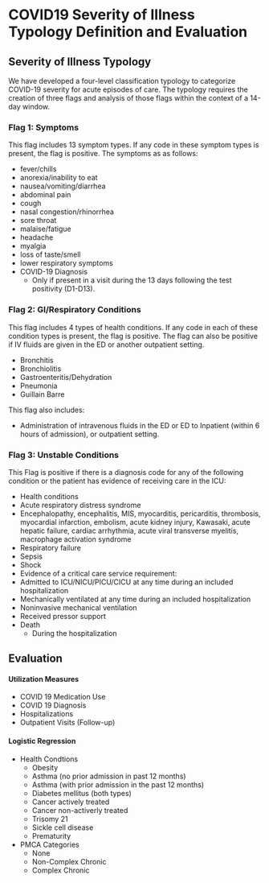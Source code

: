 # COVID19 Severity of Illness Typology Definition and Evaluation


## Severity of Illness Typology

We have developed a four-level classification typology to categorize COVID-19 severity for acute episodes of care. The typology requires the creation of three flags and analysis of those flags within the context of a 14-day window. 

### Flag 1: Symptoms

This flag includes 13 symptom types. If any code in these symptom types is present, the flag is positive. The symptoms as as follows:
- fever/chills
- anorexia/inability to eat
- nausea/vomiting/diarrhea
- abdominal pain
- cough
- nasal congestion/rhinorrhea
- sore throat
- malaise/fatigue
- headache
- myalgia
- loss of taste/smell
- lower respiratory symptoms
- COVID-19 Diagnosis
  - Only if present in a visit during the 13 days following the test positivity (D1-D13).

### Flag 2: GI/Respiratory Conditions
This flag includes 4 types of health conditions. If any code in each of these condition types is present, the flag is positive. The flag can also be positive if IV fluids are given in the ED or another outpatient setting.

- Bronchitis
- Bronchiolitis
- Gastroenteritis/Dehydration
- Pneumonia
- Guillain Barre 

This flag also includes:
- Administration of intravenous fluids in the ED or  ED to Inpatient (within 6 hours of admission), or outpatient setting.

### Flag 3: Unstable Conditions
This Flag is positive if there is a diagnosis code for any of the following condition or the patient has evidence of receiving care in the ICU:

- Health conditions
- Acute respiratory distress syndrome
- Encephalopathy, encephalitis, MIS, myocarditis, pericarditis, thrombosis, myocardial infarction, embolism, acute kidney injury, Kawasaki, acute hepatic failure, cardiac arrhythmia, acute viral transverse myelitis, macrophage activation syndrome
- Respiratory failure
- Sepsis
- Shock
- Evidence of a critical care service requirement:
- Admitted to ICU/NICU/PICU/CICU at any time during an included hospitalization
- Mechanically ventilated at any time during an included hospitalization
- Noninvasive mechanical ventilation
- Received pressor support
- Death
  - During the hospitalization

## Evaluation

#### Utilization Measures

- COVID 19 Medication Use
- COVID 19 Diagnosis
- Hospitalizations
- Outpatient Visits (Follow-up)

#### Logistic Regression
  - Health Condtions
    - Obesity 
    - Asthma (no prior admission in past 12 months)
    - Asthma (with prior admission in the past 12 months)
    - Diabetes mellitus (both types)
    - Cancer actively treated
    - Cancer non-activerly treated
    - Trisomy 21
    - Sickle cell disease
    - Prematurity
  - PMCA Categories
    - None
    - Non-Complex Chronic
    - Complex Chronic   
